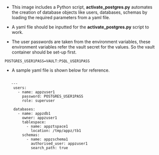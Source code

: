 - This image includes a Python script, **activate_postgres.py** automates the creation of database objects like users, databases, schemas by loading the required parameters from a yaml file.

- A yaml file should be inputted for the **activate_postgres.py** script to work.

- The user passwords are taken from the environment variables, these environment variables refer the vault secret for the values. So the vault container should be set-up first.

```
POSTGRES_USER1PASS=VAULT:PSQL_USER1PASS
```

- A sample yaml file is shown below for reference.

```
   
   ---
    users:
      - name: appzuser1
        password: POSTGRES_USER1PASS
        role: superuser
    
    databases:
      - name: appzdb1
        owner: appzuser1
        tablespace:
          - name: appztspace1
            location: /tmp/appz/tb1
        schemas:
          - name: appzschema1
            authorised_user: appzuser1
            search_path: true
```
